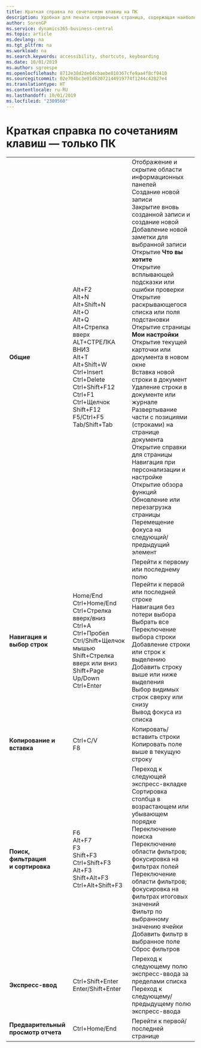 ```yaml
---
title: Краткая справка по сочетаниям клавиш на ПК
description: Удобная для печати справочная страница, содержащая наиболее популярные сочетания клавиш для пользователей ПК.
author: SorenGP
ms.service: dynamics365-business-central
ms.topic: article
ms.devlang: na
ms.tgt_pltfrm: na
ms.workload: na
ms.search.keywords: accessibility, shortcuts, keyboarding
ms.date: 10/01/2019
ms.author: sgroespe
ms.openlocfilehash: 8712e38d2de04cbaebe810367cfe9aa4f8cf9410
ms.sourcegitcommit: 02e704bc3e01d62072144919774f1244c42827e4
ms.translationtype: HT
ms.contentlocale: ru-RU
ms.lasthandoff: 10/01/2019
ms.locfileid: "2309560"
---
```

# <a name="keyboard-quick-reference---pc-only"></a>Краткая справка по сочетаниям клавиш — только ПК

||||  
|----------------|-----------|----------------|
|**Общие**|Alt+F2<br />Alt+N<br />Alt+Shift+N<br />Alt+O<br />Alt+Q<br />Alt+Стрелка вверх<br />ALT+СТРЕЛКА ВНИЗ<br />Alt+T<br />Alt+Shift+W<br />Ctrl+Insert<br />Ctrl+Delete<br />Ctrl+Shift+F12<br />Ctrl+F1<br />Ctrl+Щелчок<br />Shift+F12<br />F5/Ctrl+F5<br />Tab/Shift+Tab<br />|Отображение и скрытие области информационных панелей<br />Создание новой записи<br />Закрытие вновь созданной записи и создание новой<br />Добавление новой заметки для выбранной записи<br />Открытие **Что вы хотите**<br />Открытие всплывающей подсказки или ошибки проверки<br />Открытие раскрывающегося списка или поля подстановки<br />Открытие страницы **Мои настройки**<br />Открытие текущей карточки или документа в новом окне<br />Вставка новой строки в документ<br />Удаление строки в документе или журнале<br />Развертывание части с позициями (строками) на странице документа<br />Открытие справки для страницы<br />Навигация при персонализации и настройке<br />Открытие обзора функций<br />Обновление или перезагрузка страницы<br />Перемещение фокуса на следующий/предыдущий элемент|
|**Навигация и <br />выбор строк**| Home/End<br />Ctrl+Home/End <br />Ctrl+Стрелка вверх/вниз<br />Ctrl+A <br />Ctrl+Пробел<br />Ctrl/Shift+Щелчок мышью<br />Shift+Стрелка вверх или вниз<br />Shift+Page Up/Down<br />Ctrl+Enter| Перейти к первому или последнему полю<br />Перейти к первой или последней строке<br />Навигация без потери выбора<br />Выбрать все<br />Переключение выбора строки<br /> Добавление строки или строк к выделению<br />Добавить строку выше или ниже выделения<br />Выбор видимых строк сверху или снизу <br />Вывод фокуса из списка|
|**Копирование и вставка**|Ctrl+C/V<br />F8|Копировать/вставить строки<br />Копировать поле выше в текущую строку|
|**Поиск, фильтрация <br />и сортировка**|F6<br />Alt+F7<br />F3<br />Shift+F3<br />Ctrl+Shift+F3<br />Alt+F3<br />Shift+Alt+F3<br />Ctrl+Alt+Shift+F3|Переход к следующей экспресс-вкладке<br />Сортировка столбца в возрастающем или убывающем порядке<br />Переключение поиска<br />Переключение области фильтров; фокусировка на фильтрах полей<br />Переключение области фильтров; фокусировка на фильтрах итоговых значений<br />Фильтр по выбранному значению ячейки<br />Добавить фильтр в выбранное поле<br />Сброс фильтров|
|**Экспресс-ввод**|Ctrl+Shift+Enter<br />Enter/Shift+Enter|Переход к следующему полю экспресс-ввода за пределами списка<br />Переход к следующему/предыдущему полю экспресс-ввода|
|**Предварительный просмотр отчета**|Ctrl+Home/End|Перейти к первой/последней странице|

<!-- old
||||  
|----------------|-----------|----------------|
|**General**|Alt+F2<br />Alt+N<br />Alt+Q<br />Alt+Up<br />Alt+Down Arrow<br />Alt+Right Arrow<br />Alt+T<br />Ctrl+Alt+F1<br />Ctrl+F1<br />F5/Ctrl+F5<br />Tab/Shift+Tab<br />|Show and hide the FactBox pane.<br />Create a new record.<br />Open **Tell me**<br />Open tooltip or validation error<br />Open a drop-down or look up<br />See the transactions for calculated value<br />Open the **My Settings** page.<br />Inspect the page<br />Open help for the page<br />Close the current page or drop-down<br />Refresh/reload page<br />Move focus to the next/previous element|
|**Navigate &<br />select rows**| Home/End<br />Ctrl+Home/End <br />Ctrl+Up/Down<br />Ctrl+A <br />Ctrl+Space<br />Ctrl/Shift+Click<br />Shift+Up/Down<br />Shift+Page Up/Down<br />Ctrl+Enter| Go to first/last field<br />Go to first/last row<br />Navigate without losing selection<br />Select all<br />Toggle row selection<br /> Add the row/rows to the selection<br />Add row above/below to selection<br />Select visible rows above/below <br />Focus out of the list|
|**Copy & paste**|Ctrl+C<br />Ctrl+V<br />F8|Copy rows<br />Paste rows<br />Copy field above into current row|
|**Search, filter, <br />& sort**|Alt+F7<br />F3<br />Shift+F3<br />Ctrl+Shift+F3<br />Alt+F3<br />Shift+Alt+F3<br />Ctrl+Alt+Shift+F3|Move to next FastTab.<br />Sort column in ascending/descending order<br />Toggle search<br />Toggle filter pane; focus on field filters<br />Toggle filter pane; focus on totals filters<br />Filter on selected cell value<br />Add filter on selected field<br />Reset filters|
|**Quick entry**|Ctrl+Shift+Enter<br />Enter/Shift+Enter|Go to next Quick Entry field outside a list<br />Go to next/previous Quick Entry field|
|**Report preview**|Up/Down<br />Right/Left<br />Ctrl+Home/End<br />Page Up/Down|Scroll up and down the page<br />Scroll to the right/left <br />Go to the first/last page<br />Go to the previous/next page|
-->
